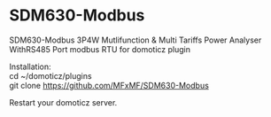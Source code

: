 # SDM630-Modbus
SDM630-Modbus 3P4W Mutlifunction &amp; Multi Tariffs Power Analyser WithRS485 Port modbus RTU for domoticz plugin

Installation: <br>
cd ~/domoticz/plugins<br>
git clone https://github.com/MFxMF/SDM630-Modbus

Restart your domoticz server.

